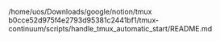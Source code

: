 /home/uos/Downloads/google/notion/tmux b0cce52d975f4e2793d95381c2441bf1/tmux-continuum/scripts/handle_tmux_automatic_start/README.md